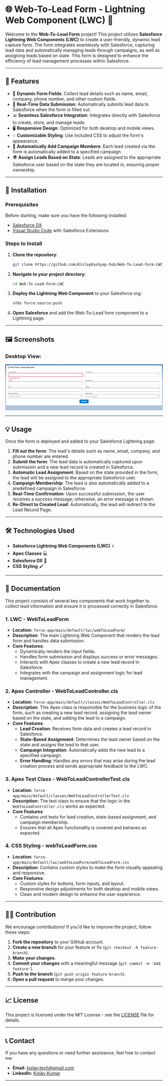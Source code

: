 # 🌐 Web-To-Lead Form - Lightning Web Component (LWC) 💼

Welcome to the **Web-To-Lead Form** project! This project utilizes **Salesforce Lightning Web Components (LWC)** to create a user-friendly, dynamic lead capture form. The form integrates seamlessly with Salesforce, capturing lead data and automatically managing leads through campaigns, as well as assigning leads based on state. This form is designed to enhance the efficiency of lead management processes within Salesforce.

---

## 🚀 Features

- 🌟 **Dynamic Form Fields**: Collect lead details such as name, email, company, phone number, and other custom fields.
- 🔄 **Real-Time Data Submission**: Automatically submits lead data to Salesforce when the form is filled out.
- 📊 **Seamless Salesforce Integration**: Integrates directly with Salesforce to create, store, and manage leads.
- 🖥️ **Responsive Design**: Optimized for both desktop and mobile views.
- 💡 **Customizable Styling**: Use included CSS to adjust the form's appearance.
- 📢 **Automatically Add Campaign Members**: Each lead created via the form is automatically added to a specified campaign.
- 🌍 **Assign Leads Based on State**: Leads are assigned to the appropriate Salesforce user based on the state they are located in, ensuring proper ownership.

---

## 🔧 Installation

### Prerequisites

Before starting, make sure you have the following installed:

- [Salesforce DX](https://developer.salesforce.com/tools/sfdxcli)
- [Visual Studio Code](https://code.visualstudio.com/) with Salesforce Extensions

### Steps to Install

1. **Clone the repository**:
   ```bash
   git clone https://github.com/KislayKashyap-hub/Web-To-Lead-Form-LWC.git
   ```

2. **Navigate to your project directory**:
   ```bash
   cd Web-To-Lead-Form-LWC
   ```

3. **Deploy the Lightning Web Component** to your Salesforce org:
   ```bash
   sfdx force:source:push
   ```

4. **Open Salesforce** and add the Web-To-Lead form component to a Lightning page.

---

## 🖼️ Screenshots

### Desktop View:

![Web-To-Lead Form Desktop](images/indiansaless.png)


---

## 💡 Usage

Once the form is deployed and added to your Salesforce Lightning page:

1. **Fill out the form**: The lead's details such as name, email, company, and phone number are entered.
2. **Submit the form**: The lead data is automatically captured upon submission and a new lead record is created in Salesforce.
3. **Automatic Lead Assignment**: Based on the state provided in the form, the lead will be assigned to the appropriate Salesforce user.
4. **Campaign Membership**: The lead is also automatically added to a predefined campaign in Salesforce.
5. **Real-Time Confirmation**: Upon successful submission, the user receives a success message; otherwise, an error message is shown.
5. **Re-Direct to Created Lead**: Automatically, the lead will redirect to the Lead Record Page.
---

## 🛠️ Technologies Used

- **Salesforce Lightning Web Components (LWC)** ⚡
- **Apex Classes** 💻
- **Salesforce DX** 🔧
- **CSS Styling** 🖌️

---

## 📑 Documentation

This project consists of several key components that work together to collect lead information and ensure it is processed correctly in Salesforce.

### 1. **LWC - WebToLeadForm**
   - **Location**: `force-app/main/default/lwc/webToLeadForm/`
   - **Description**: The main Lightning Web Component that renders the lead form and handles data submission.
   - **Core Features**:
     - Dynamically renders the input fields.
     - Handles form submission and displays success or error messages.
     - Interacts with Apex classes to create a new lead record in Salesforce.
     - Integrates with the campaign and assignment logic for lead management.

### 2. **Apex Controller - WebToLeadController.cls**
   - **Location**: `force-app/main/default/classes/WebToLeadController.cls`
   - **Description**: This Apex class is responsible for the business logic of the form, such as creating a new lead record, assigning the lead owner based on the state, and adding the lead to a campaign.
   - **Core Features**:
     - **Lead Creation**: Receives form data and creates a lead record in Salesforce.
     - **State-Based Assignment**: Determines the lead owner based on the state and assigns the lead to that user.
     - **Campaign Integration**: Automatically adds the new lead to a specified campaign.
     - **Error Handling**: Handles any errors that may arise during the lead creation process and sends appropriate feedback to the LWC.

### 3. **Apex Test Class - WebToLeadControllerTest.cls**
   - **Location**: `force-app/main/default/classes/WebToLeadControllerTest.cls`
   - **Description**: The test class to ensure that the logic in the `WebToLeadController.cls` works as expected.
   - **Core Features**:
     - Contains unit tests for lead creation, state-based assignment, and campaign membership.
     - Ensures that all Apex functionality is covered and behaves as expected.

### 4. **CSS Styling - webToLeadForm.css**
   - **Location**: `force-app/main/default/lwc/webToLeadForm/webToLeadForm.css`
   - **Description**: Contains custom styles to make the form visually appealing and responsive.
   - **Core Features**:
     - Custom styles for buttons, form inputs, and layout.
     - Responsive design adjustments for both desktop and mobile views.
     - Clean and modern design to enhance the user experience.

---

## 🧑‍💻 Contribution

We encourage contributions! If you'd like to improve the project, follow these steps:

1. **Fork the repository** to your GitHub account.
2. **Create a new branch** for your feature or fix (`git checkout -b feature-branch`).
3. **Make your changes**.
4. **Commit your changes** with a meaningful message (`git commit -m 'Add feature'`).
5. **Push to the branch** (`git push origin feature-branch`).
6. **Open a pull request** to merge your changes.

---

## 📈 License

This project is licensed under the MIT License - see the [LICENSE](LICENSE) file for details.

---

## 📞 Contact

If you have any questions or need further assistance, feel free to contact me:

- **Email**: [kislay.tech@gmail.com](mailto:kislay.tech@gmail.com)
- **LinkedIn**: [Kislay Kumar](https://www.linkedin.com/in/kislay-kumar)

---
